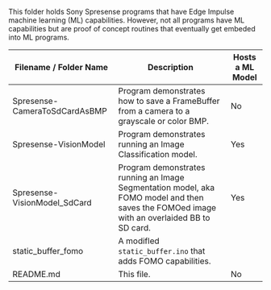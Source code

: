 This folder holds Sony Spresense programs that have Edge Impulse machine learning (ML) capabilities. However, not all programs have ML capabilities but are proof of concept routines that eventually get embeded into ML programs.

| Filename / Folder Name| Description | Hosts a ML Model |
| --- | --- | --- |
|  Spresense-CameraToSdCardAsBMP | Program demonstrates how to save a FrameBuffer from a camera to a grayscale or color BMP.  | No |
|  Spresense-VisionModel         | Program demonstrates running an Image Classification model.  | Yes |
|  Spresense-VisionModel_SdCard  | Program demonstrates running an Image Segmentation model, aka FOMO model and then saves the FOMOed image with an overlaided BB to SD card.  | Yes |
|static_buffer_fomo| A modifled `static_buffer.ino` that adds FOMO capabilities.|
|  README.md | This file.  | No |
